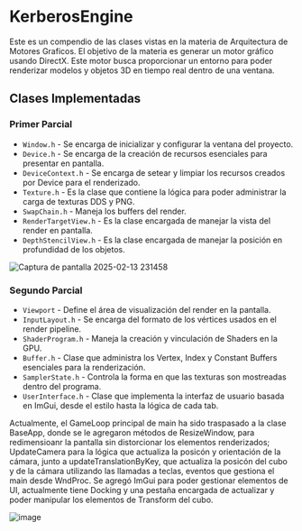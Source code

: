 # KerberosEngine
Este es un compendio de las clases vistas en la materia de Arquitectura de Motores Graficos. El objetivo de la materia es generar un motor gráfico usando DirectX. Este motor busca proporcionar un entorno para poder renderizar modelos y objetos 3D en tiempo real dentro de una ventana.

## Clases Implementadas
### Primer Parcial
- `Window.h` - Se encarga de inicializar y configurar la ventana del proyecto.
- `Device.h` - Se encarga de la creación de recursos esenciales para presentar en pantalla.
- `DeviceContext.h` - Se encarga de setear y limpiar los recursos creados por Device para el renderizado.
- `Texture.h` - Es la clase que contiene la lógica para poder administrar la carga de texturas DDS y PNG.
- `SwapChain.h` - Maneja los buffers del render.
- `RenderTargetView.h` - Es la clase encargada de manejar la vista del render en pantalla.
- `DepthStencilView.h` - Es la clase encargada de manejar la posición en profundidad de los objetos.

![Captura de pantalla 2025-02-13 231458](https://github.com/user-attachments/assets/555abefd-5378-41b3-855a-ffd32413d1a6)

### Segundo Parcial
- `Viewport` - Define el área de visualización del render en la pantalla.
- `InputLayout.h` - Se encarga del formato de los vértices usados en el render pipeline.
- `ShaderProgram.h` -  Maneja la creación y vinculación de Shaders en la GPU.
- `Buffer.h` - Clase que administra los Vertex, Index y Constant Buffers esenciales para la renderización.
- `SamplerState.h` - Controla la forma en que las texturas son mostreadas dentro del programa.
- `UserInterface.h` - Clase que implementa la interfaz de usuario basada en ImGui, desde el estilo hasta la lógica de cada tab.

Actualmente, el GameLoop principal de main ha sido traspasado a la clase BaseApp, donde se le agregaron métodos de ResizeWindow, para redimensioanr la pantalla sin distorcionar los elementos renderizados; UpdateCamera para la lógica que actualiza la posicón y orientación de la cámara, junto a updateTranslationByKey, que actualiza la posicón del cubo y de la cámara utilizando las llamadas a teclas, eventos que gestiona el main desde WndProc.
Se agregó ImGui para poder gestionar elementos de UI, actualmente tiene Docking y una pestaña encargada de actualizar y poder manipular los elementos de Transform del cubo.

![image](https://github.com/user-attachments/assets/607946d7-4b01-424b-b05d-fc7ca7f8ae33)

